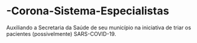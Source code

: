 # -Corona-Sistema-Especialistas
Auxiliando a Secretaria da Saúde de seu município na iniciativa de triar os pacientes (possivelmente) SARS-COVID-19.
